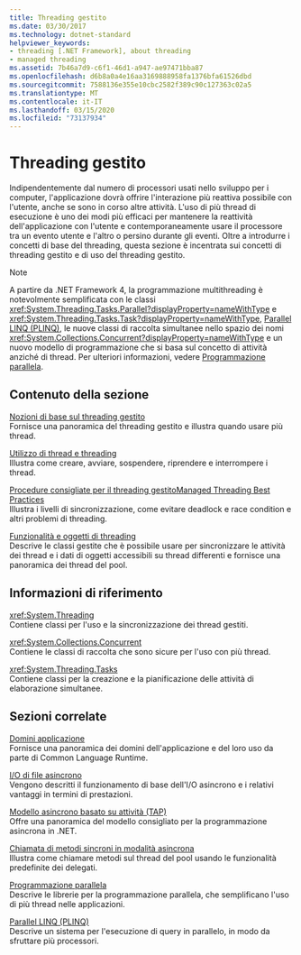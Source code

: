 ```yaml
---
title: Threading gestito
ms.date: 03/30/2017
ms.technology: dotnet-standard
helpviewer_keywords:
- threading [.NET Framework], about threading
- managed threading
ms.assetid: 7b46a7d9-c6f1-46d1-a947-ae97471bba87
ms.openlocfilehash: d6b8a0a4e16aa3169888958fa1376bfa61526dbd
ms.sourcegitcommit: 7588136e355e10cbc2582f389c90c127363c02a5
ms.translationtype: MT
ms.contentlocale: it-IT
ms.lasthandoff: 03/15/2020
ms.locfileid: "73137934"
---
```

# <a name="managed-threading"></a>Threading gestito
Indipendentemente dal numero di processori usati nello sviluppo per i computer, l'applicazione dovrà offrire l'interazione più reattiva possibile con l'utente, anche se sono in corso altre attività. L'uso di più thread di esecuzione è uno dei modi più efficaci per mantenere la reattività dell'applicazione con l'utente e contemporaneamente usare il processore tra un evento utente e l'altro o persino durante gli eventi. Oltre a introdurre i concetti di base del threading, questa sezione è incentrata sui concetti di threading gestito e di uso del threading gestito.  
  
> [!NOTE]
> A partire da .NET Framework 4, la programmazione multithreading è notevolmente semplificata con le classi <xref:System.Threading.Tasks.Parallel?displayProperty=nameWithType> e <xref:System.Threading.Tasks.Task?displayProperty=nameWithType>, [Parallel LINQ (PLINQ)](../../../docs/standard/parallel-programming/parallel-linq-plinq.md), le nuove classi di raccolta simultanee nello spazio dei nomi <xref:System.Collections.Concurrent?displayProperty=nameWithType> e un nuovo modello di programmazione che si basa sul concetto di attività anziché di thread. Per ulteriori informazioni, vedere [Programmazione parallela](../../../docs/standard/parallel-programming/index.md).  
  
## <a name="in-this-section"></a>Contenuto della sezione  
 [Nozioni di base sul threading gestito](../../../docs/standard/threading/managed-threading-basics.md)  
 Fornisce una panoramica del threading gestito e illustra quando usare più thread.  
  
 [Utilizzo di thread e threading](../../../docs/standard/threading/using-threads-and-threading.md)  
 Illustra come creare, avviare, sospendere, riprendere e interrompere i thread.  
  
 [Procedure consigliate per il threading gestitoManaged Threading Best Practices](../../../docs/standard/threading/managed-threading-best-practices.md)  
 Illustra i livelli di sincronizzazione, come evitare deadlock e race condition e altri problemi di threading.  
  
 [Funzionalità e oggetti di threading](../../../docs/standard/threading/threading-objects-and-features.md)  
 Descrive le classi gestite che è possibile usare per sincronizzare le attività dei thread e i dati di oggetti accessibili su thread differenti e fornisce una panoramica dei thread del pool.  
  
## <a name="reference"></a>Informazioni di riferimento  
 <xref:System.Threading>  
 Contiene classi per l'uso e la sincronizzazione dei thread gestiti.  
  
 <xref:System.Collections.Concurrent>  
 Contiene le classi di raccolta che sono sicure per l'uso con più thread.  
  
 <xref:System.Threading.Tasks>  
 Contiene classi per la creazione e la pianificazione delle attività di elaborazione simultanee.  
  
## <a name="related-sections"></a>Sezioni correlate  
 [Domini applicazione](../../../docs/framework/app-domains/application-domains.md)  
 Fornisce una panoramica dei domini dell'applicazione e del loro uso da parte di Common Language Runtime.  
  
 [I/O di file asincrono](../../../docs/standard/io/asynchronous-file-i-o.md)  
 Vengono descritti il funzionamento di base dell'I/O asincrono e i relativi vantaggi in termini di prestazioni.  
  
 [Modello asincrono basato su attività (TAP)](../../../docs/standard/asynchronous-programming-patterns/task-based-asynchronous-pattern-tap.md)  
 Offre una panoramica del modello consigliato per la programmazione asincrona in .NET.  
  
 [Chiamata di metodi sincroni in modalità asincrona](../../../docs/standard/asynchronous-programming-patterns/calling-synchronous-methods-asynchronously.md)  
 Illustra come chiamare metodi sul thread del pool usando le funzionalità predefinite dei delegati.  
  
 [Programmazione parallela](../../../docs/standard/parallel-programming/index.md)  
 Descrive le librerie per la programmazione parallela, che semplificano l'uso di più thread nelle applicazioni.  
  
 [Parallel LINQ (PLINQ)](../../../docs/standard/parallel-programming/parallel-linq-plinq.md)  
 Descrive un sistema per l'esecuzione di query in parallelo, in modo da sfruttare più processori.
